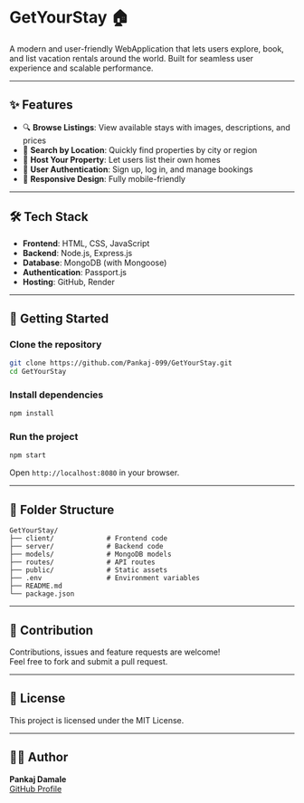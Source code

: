 
# GetYourStay 🏠

A modern and user-friendly WebApplication that lets users explore, book, and list vacation rentals around the world. Built for seamless user experience and scalable performance.

---

## ✨ Features

- 🔍 **Browse Listings**: View available stays with images, descriptions, and prices
- 📍 **Search by Location**: Quickly find properties by city or region
- 🏡 **Host Your Property**: Let users list their own homes
- 👤 **User Authentication**: Sign up, log in, and manage bookings
- 📱 **Responsive Design**: Fully mobile-friendly

---

## 🛠️ Tech Stack

- **Frontend**: HTML, CSS, JavaScript
- **Backend**: Node.js, Express.js
- **Database**: MongoDB (with Mongoose)
- **Authentication**: Passport.js
- **Hosting**: GitHub, Render

---

## 🚀 Getting Started

### Clone the repository

```bash
git clone https://github.com/Pankaj-099/GetYourStay.git
cd GetYourStay
```

### Install dependencies

```bash
npm install
```

### Run the project

```bash
npm start
```

Open `http://localhost:8080` in your browser.

---

## 📂 Folder Structure

```
GetYourStay/
├── client/             # Frontend code
├── server/             # Backend code
├── models/             # MongoDB models
├── routes/             # API routes
├── public/             # Static assets
├── .env                # Environment variables
├── README.md
└── package.json
```

---

## 🙌 Contribution

Contributions, issues and feature requests are welcome!  
Feel free to fork and submit a pull request.

---

## 📄 License

This project is licensed under the MIT License.

---

## 👨‍💻 Author

**Pankaj Damale**  
[GitHub Profile](https://github.com/Pankaj-099)
